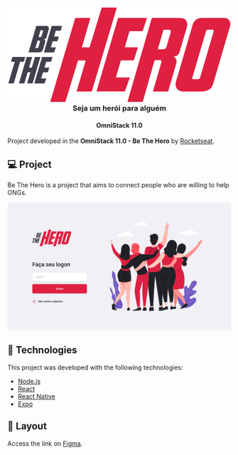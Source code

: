 
<h3 align="center">
<img src="./frontend/src/assets/logo.svg"/>
<br>Seja um herói para alguém
</h3>

<h4 align="center"> 
	OmniStack 11.0
</h4> 

Project developed in the **OmniStack 11.0 - Be The Hero** by [Rocketseat](https://github.com/Rocketseat).

## 💻 Project

Be The Hero is a project that aims to connect people who are willing to help ONGs.

<img src="./frontend/src/assets/Login.png"/>

## :rocket: Technologies

This project was developed with the following technologies:

- [Node.js](https://nodejs.org/en/) 
- [React](https://reactjs.org)
- [React Native](https://facebook.github.io/react-native/)
- [Expo](https://expo.io/)

## 🔖 Layout

Access the link on [Figma](https://www.figma.com/file/2C2yvw7jsCOGmaNUDftX9n/Be-The-Hero---OmniStack-11?node-id=0%3A1).
